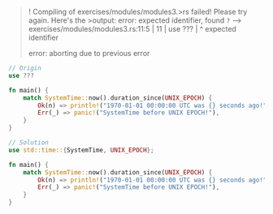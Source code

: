 >! Compiling of exercises/modules/modules3.>rs failed! Please try again. Here's the >output:
>error: expected identifier, found `?`
>  --> exercises/modules/modules3.rs:11:5
>   |
>11 | use ???
>   |     ^ expected identifier
>
>error: aborting due to previous error

```rust
// Origin
use ???

fn main() {
    match SystemTime::now().duration_since(UNIX_EPOCH) {
        Ok(n) => println!("1970-01-01 00:00:00 UTC was {} seconds ago!", n.as_secs()),
        Err(_) => panic!("SystemTime before UNIX EPOCH!"),
    }
}
```

```rust
// Solution
use std::time::{SystemTime, UNIX_EPOCH};

fn main() {
    match SystemTime::now().duration_since(UNIX_EPOCH) {
        Ok(n) => println!("1970-01-01 00:00:00 UTC was {} seconds ago!", n.as_secs()),
        Err(_) => panic!("SystemTime before UNIX EPOCH!"),
    }
}

```
